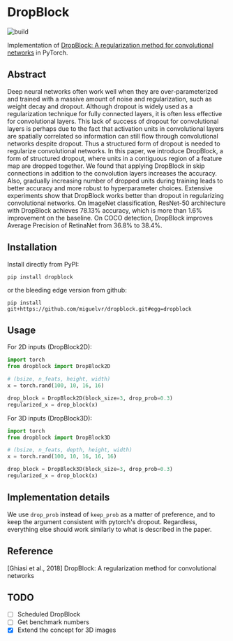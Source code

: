 # DropBlock

![build](https://travis-ci.org/miguelvr/dropblock.png?branch=master)


Implementation of [DropBlock: A regularization method for convolutional networks](https://arxiv.org/pdf/1810.12890.pdf) 
in PyTorch.

## Abstract

Deep neural networks often work well when they are over-parameterized 
and trained with a massive amount of noise and regularization, such as 
weight decay and dropout. Although dropout is widely used as a regularization 
technique for fully connected layers, it is often less effective for convolutional layers. 
This lack of success of dropout for convolutional layers is perhaps due to the fact 
that activation units in convolutional layers are spatially correlated so 
information can still flow through convolutional networks despite dropout. 
Thus a structured form of dropout is needed to regularize convolutional networks. 
In this paper, we introduce DropBlock, a form of structured dropout, where units in a 
contiguous region of a feature map are dropped together. 
We found that applying DropBlock in skip connections in addition to the 
convolution layers increases the accuracy. Also, gradually increasing number 
of dropped units during training leads to better accuracy and more robust to hyperparameter choices. 
Extensive experiments show that DropBlock works better than dropout in regularizing 
convolutional networks. On ImageNet classification, ResNet-50 architecture with 
DropBlock achieves 78.13% accuracy, which is more than 1.6% improvement on the baseline. 
On COCO detection, DropBlock improves Average Precision of RetinaNet from 36.8% to 38.4%.


## Installation

Install directly from PyPI:

    pip install dropblock
    
or the bleeding edge version from github:

    pip install git+https://github.com/miguelvr/dropblock.git#egg=dropblock

## Usage


For 2D inputs (DropBlock2D):

```python
import torch
from dropblock import DropBlock2D

# (bsize, n_feats, height, width)
x = torch.rand(100, 10, 16, 16)

drop_block = DropBlock2D(block_size=3, drop_prob=0.3)
regularized_x = drop_block(x)
```

For 3D inputs (DropBlock3D):

```python
import torch
from dropblock import DropBlock3D

# (bsize, n_feats, depth, height, width)
x = torch.rand(100, 10, 16, 16, 16)

drop_block = DropBlock3D(block_size=3, drop_prob=0.3)
regularized_x = drop_block(x)
```

## Implementation details

We use `drop_prob` instead of `keep_prob` as a matter of preference, 
and to keep the argument consistent with pytorch's dropout. 
Regardless, everything else should work similarly to what is described in the paper.
  
## Reference
[Ghiasi et al., 2018] DropBlock: A regularization method for convolutional networks

## TODO
- [ ] Scheduled DropBlock
- [ ] Get benchmark numbers
- [x] Extend the concept for 3D images
